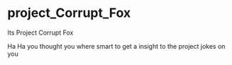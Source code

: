 # project_Corrupt_Fox
Its Project Corrupt Fox

Ha Ha you thought you where smart to get a insight to the project 
jokes on you
